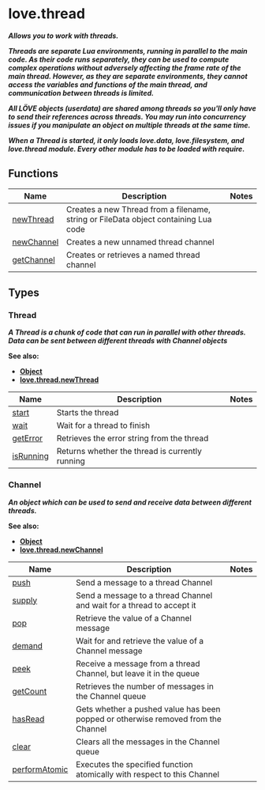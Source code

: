 # love.thread

<b><i>
Allows you to work with threads.

Threads are separate Lua environments, running in parallel to the main code.
As their code runs separately, they can be used to compute complex operations without adversely affecting the frame rate of the main thread. However, as they are separate environments, they cannot access the variables and functions of the main thread, and communication between threads is limited.

All LÖVE objects (userdata) are shared among threads so you'll only have to send their references across threads. You may run into concurrency issues if you manipulate an object on multiple threads at the same time.

When a Thread is started, it only loads love.data, love.filesystem, and love.thread module. Every other module has to be loaded with require.
<b></i>

## Functions

| Name                                                         | Description                                                                         | Notes |
|--------------------------------------------------------------|-------------------------------------------------------------------------------------|-------|
| [newThread](https://love2d.org/wiki/love.thread.newThread)   | Creates a new Thread from a filename, string or FileData object containing Lua code |       |
| [newChannel](https://love2d.org/wiki/love.thread.newChannel) | Creates a new unnamed thread channel                                                |       |
| [getChannel](https://love2d.org/wiki/love.thread.getChannel) | Creates or retrieves a named thread channel                                         |       |

## Types

### Thread

<b><i>
A Thread is a chunk of code that can run in parallel with other threads. Data can be sent between different threads with Channel objects
</b></i>

See also:
- [Object](api/love?id=Object)
- [love.thread.newThread](https://love2d.org/wiki/love.thread.newThread)

| Name                                                  | Description                                     | Notes |
|-------------------------------------------------------|-------------------------------------------------|-------|
| [start](https://love2d.org/wiki/Thread:start)         | Starts the thread                               |       |
| [wait](https://love2d.org/wiki/Thread:wait)           | Wait for a thread to finish                     |       |
| [getError](https://love2d.org/wiki/Thread:getError)   | Retrieves the error string from the thread      |       |
| [isRunning](https://love2d.org/wiki/Thread:isRunning) | Returns whether the thread is currently running |       |

### Channel

<b><i>
An object which can be used to send and receive data between different threads.
</b></i>

See also:
- [Object](api/love?id=Object)
- [love.thread.newChannel](https://love2d.org/wiki/love.thread.newChannel)

| Name                                                           | Description                                                                       | Notes |
|----------------------------------------------------------------|-----------------------------------------------------------------------------------|-------|
| [push](https://love2d.org/wiki/Channel:push)                   | Send a message to a thread Channel                                                |       |
| [supply](https://love2d.org/wiki/Channel:supply)               | Send a message to a thread Channel and wait for a thread to accept it             |       |
| [pop](https://love2d.org/wiki/Channel:pop)                     | Retrieve the value of a Channel message                                           |       |
| [demand](https://love2d.org/wiki/Channel:demand)               | Wait for and retrieve the value of a Channel message                              |       |
| [peek](https://love2d.org/wiki/Channel:peek)                   | Receive a message from a thread Channel, but leave it in the queue                |       |
| [getCount](https://love2d.org/wiki/Channel:getCount)           | Retrieves the number of messages in the Channel queue                             |       |
| [hasRead](https://love2d.org/wiki/Channel:hasRead)             | Gets whether a pushed value has been popped or otherwise removed from the Channel |       |
| [clear](https://love2d.org/wiki/Channel:clear)                 | Clears all the messages in the Channel queue                                      |       |
| [performAtomic](https://love2d.org/wiki/Channel:performAtomic) | Executes the specified function atomically with respect to this Channel           |       |